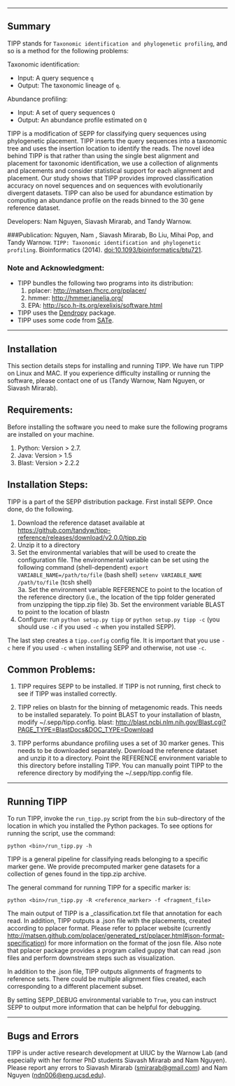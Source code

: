 ------------------------------------
Summary
------------------------------------

TIPP stands for `Taxonomic identification and phylogenetic profiling`, and so is a method for the following problems:

Taxonomic identification:
- Input: A query sequence `q`
- Output: The taxonomic lineage of `q`.

Abundance profiling:
- Input: A set of query sequences `Q`
- Output: An abundance profile estimated on `Q`


TIPP is a modification of SEPP for classifying query sequences using phylogenetic placement.  TIPP inserts the query sequences into a taxonomic tree and uses the insertion location to identify the reads.  The novel idea behind TIPP is that rather than using the single best alignment and placement for taxonomic identification, we use a collection of alignments and placements and consider statistical support for each alignment and placement.  Our study shows that TIPP provides improved classification accuracy on novel sequences and on sequences with evolutionarily divergent datasets.  TIPP can also be used for abundance estimation by computing an abundance profile on the reads binned to the 30 gene reference dataset.

Developers: Nam Nguyen, Siavash Mirarab, and Tandy Warnow.

###Publication:
Nguyen, Nam , Siavash Mirarab, Bo Liu, Mihai Pop, and Tandy Warnow. `TIPP: Taxonomic identification and phylogenetic profiling`. Bioinformatics (2014). [doi:10.1093/bioinformatics/btu721](http://bioinformatics.oxfordjournals.org/content/30/24/3548.full.pdf).


### Note and Acknowledgment: 
- TIPP bundles the following two programs into its distribution:
  1. pplacer: http://matsen.fhcrc.org/pplacer/
  2. hmmer: http://hmmer.janelia.org/
  3. EPA: http://sco.h-its.org/exelixis/software.html
- TIPP uses the [Dendropy](http://pythonhosted.org/DendroPy/) package. 
- TIPP uses some code from [SATe](http://phylo.bio.ku.edu/software/sate/sate.html).

-------------------------------------
Installation
-------------------------------------
This section details steps for installing and running TIPP. We have run TIPP on Linux and MAC. If you experience difficulty installing or running the software, please contact one of us (Tandy Warnow, Nam Nguyen, or Siavash Mirarab).

Requirements:
-------------------
Before installing the software you need to make sure the following programs are installed on your machine.

1. Python: Version > 2.7. 
2. Java: Version > 1.5
3. Blast: Version > 2.2.2

Installation Steps:
-------------------
TIPP is a part of the SEPP distribution package.  First install SEPP.  Once done, do the following. 

1. Download the reference dataset available at https://github.com/tandyw/tipp-reference/releases/download/v2.0.0/tipp.zip
2. Unzip it to a directory
3. Set the environmental variables that will be used to create the configuration file.  The environmental variable can be set using the following command (shell-dependent)
    `export VARIABLE_NAME=/path/to/file`  (bash shell)
    `setenv VARIABLE_NAME /path/to/file` (tcsh shell)  
    3a. Set the environment variable REFERENCE to point to the location of the reference directory (i.e., the location of the tipp folder generated from unzipping the tipp.zip file)
    3b. Set the environment variable BLAST to point to the location of blastn
4. Configure: run `python setup.py tipp` or `python setup.py tipp -c` (you should use `-c` if you used `-c` when you installed SEPP). 
  

The last step creates a `tipp.config` config file. It is important that you use `-c` here if you used `-c` when installing SEPP and otherwise, not use `-c`. 

Common Problems:
-------------------
1.  TIPP requires SEPP to be installed.  If TIPP is not running, first check to see if TIPP was installed correctly.

2.  TIPP relies on blastn for the binning of metagenomic reads.  This needs to be installed separately.  To point BLAST to your installation of blastn, modify ~/.sepp/tipp.config. 
   blast: http://blast.ncbi.nlm.nih.gov/Blast.cgi?PAGE_TYPE=BlastDocs&DOC_TYPE=Download

3.  TIPP performs abundance profiling uses a set of 30 marker genes.  This needs to be downloaded separately.  Download the reference dataset and unzip it to a directory.  Point the REFERENCE environment variable to this directory before installing TIPP.  You can manually point TIPP to the reference directory by modifying the ~/.sepp/tipp.config file. 
   
---------------------------------------------
Running TIPP
---------------------------------------------
To run TIPP, invoke the `run_tipp.py` script from the `bin` sub-directory of the location in which you installed the Python packages. To see options for running the script, use the command:

`python <bin>/run_tipp.py -h`

TIPP is a general pipeline for classifying reads belonging to a specific marker gene.  We provide precomputed marker gene datasets for a collection of genes found in the tipp.zip archive.  

The general command for running TIPP for a specific marker is:

`python <bin>/run_tipp.py -R <reference_marker> -f <fragment_file>`

The main output of TIPP is a _classification.txt file that annotation for each read.  In addition, TIPP outputs a .json file with the placements, created according to pplacer format. Please refer to pplacer website (currently http://matsen.github.com/pplacer/generated_rst/pplacer.html#json-format-specification) for more information on the format of the josn file. Also note that pplacer package provides a program called guppy that can read .json files and perform downstream steps such as visualization.

In addition to the .json file, TIPP outputs alignments of fragments to reference sets. There could be multiple alignment files created, each corresponding to a different placement subset. 

By setting SEPP_DEBUG environmental variable to `True`, you can instruct SEPP to output more information that can be helpful for debugging.  

---------------------------------------------
Bugs and Errors
---------------------------------------------
TIPP is under active research development at UIUC by the Warnow Lab (and especially with her former PhD students Siavash Mirarab and Nam Nguyen). Please report any errors to Siavash Mirarab (smirarab@gmail.com) and Nam Nguyen (ndn006@eng.ucsd.edu).

